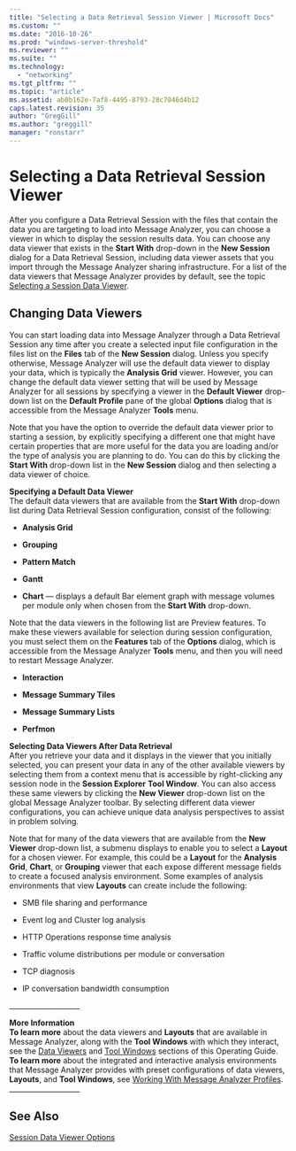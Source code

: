 ```yaml
---
title: "Selecting a Data Retrieval Session Viewer | Microsoft Docs"
ms.custom: ""
ms.date: "2016-10-26"
ms.prod: "windows-server-threshold"
ms.reviewer: ""
ms.suite: ""
ms.technology: 
  - "networking"
ms.tgt_pltfrm: ""
ms.topic: "article"
ms.assetid: ab0b162e-7af8-4495-8793-28c7046d4b12
caps.latest.revision: 35
author: "GregGill"
ms.author: "greggill"
manager: "ronstarr"
---
```

# Selecting a Data Retrieval Session Viewer
After you configure a Data Retrieval Session with the files that contain the data you are targeting to load into Message Analyzer, you can choose a viewer in which to display the session results data. You can choose any data viewer that exists in the **Start With** drop-down in the **New Session** dialog for a Data Retrieval Session, including data viewer assets that you import through the Message Analyzer sharing infrastructure. For a list of the data viewers that Message Analyzer provides by default, see the topic [Selecting a Session Data Viewer](../messageanalyzer_content/selecting-a-session-data-viewer.md).  
  
## Changing Data Viewers  
 You can start loading data into Message Analyzer through a Data Retrieval Session any time after you create a selected input file configuration in the files list on the **Files** tab of the **New Session** dialog. Unless you specify otherwise, Message Analyzer will use the default data viewer to display your data, which is typically the **Analysis Grid** viewer. However, you can change the default data viewer setting that will be used by Message Analyzer for all sessions by specifying a viewer in the **Default Viewer** drop-down list on the **Default Profile** pane of the global **Options** dialog that is accessible from the Message Analyzer **Tools** menu.  
  
 Note that you have the option to override the default data viewer prior to starting a session, by explicitly specifying a different one that might have certain properties that are more useful for the data you are loading and/or the type of analysis you are planning to do. You can do this by clicking the **Start With** drop-down list in the **New Session** dialog and then selecting a data viewer of choice.  
  
 **Specifying a Default Data Viewer**   
The default data viewers that are available from the **Start With** drop-down list during Data Retrieval Session configuration, consist of the following:  
  
-   **Analysis Grid**  
  
-   **Grouping**  
  
-   **Pattern Match**  
  
-   **Gantt**  
  
-   **Chart** — displays a default Bar element graph with message volumes per module only when chosen from the **Start With** drop-down.  
  
 Note that the data viewers  in the following list are Preview features. To make these viewers available for selection during session configuration, you must select them on the **Features** tab of the **Options** dialog, which is accessible from the Message Analyzer **Tools** menu, and then you will need to restart Message Analyzer.  
  
-   **Interaction**  
  
-   **Message Summary Tiles**  
  
-   **Message Summary Lists**  
  
-   **Perfmon**  
  
 **Selecting Data Viewers After Data Retrieval**   
After you retrieve your data and it displays in the viewer that you initially selected, you can present your data in any of the other available viewers by selecting them from a context menu that is accessible by right-clicking any session node in the **Session Explorer** **Tool Window**. You can also access these same viewers by clicking the **New Viewer** drop-down list on the global Message Analyzer toolbar. By selecting different data viewer configurations, you can achieve unique data analysis perspectives to assist in problem solving.  
  
 Note that for many of the data viewers that are available from the **New Viewer** drop-down list, a submenu displays to enable you to select a **Layout** for a chosen viewer. For example, this could be a **Layout** for the **Analysis Grid**, **Chart**, or **Grouping** viewer that each  expose different message fields  to create a focused analysis environment. Some examples of analysis environments that view **Layouts** can create include the following:  
  
-   SMB file sharing and performance  
  
-   Event log and Cluster log analysis  
  
-   HTTP Operations response time analysis  
  
-   Traffic volume distributions per module or conversation  
  
-   TCP diagnosis  
  
-   IP conversation bandwidth consumption  
  
 ___________________\_  
  
 **More Information**   
 **To learn more** about the data viewers and **Layouts** that are available in Message Analyzer, along with the **Tool Windows** with which they interact, see the [Data Viewers](../messageanalyzer_content/data-viewers.md) and [Tool Windows](../messageanalyzer_content/tool-windows.md) sections of this Operating Guide.  
**To learn more** about the integrated and interactive analysis environments that Message Analyzer provides with preset configurations of data viewers, **Layouts**, and **Tool Windows**, see [Working With Message Analyzer Profiles](../messageanalyzer_content/working-with-message-analyzer-profiles.md).  
___________________\_  
  
## See Also  
 [Session Data Viewer Options](../messageanalyzer_content/session-data-viewer-options.md)